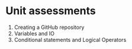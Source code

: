 # Unit assessments
1. Creating a GitHub repository
2. Variables and IO
3. Conditional statements and Logical Operators
